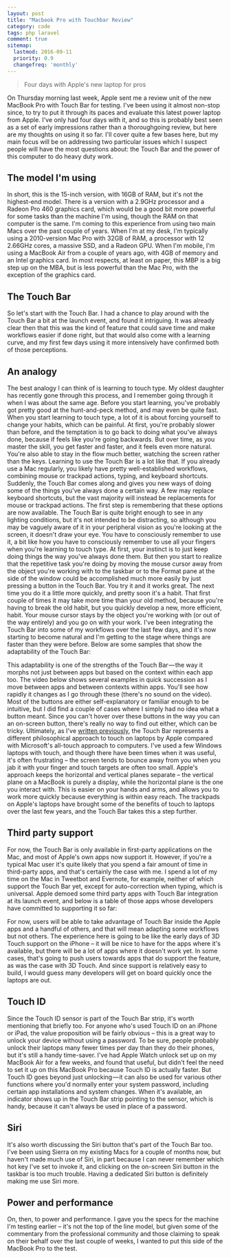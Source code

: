 ```yaml
---
layout: post
title: "Macbook Pro with Touchbar Review"
category: code
tags: php laravel 
comment: true
sitemap:
  lastmod: 2016-09-11
  priority: 0.9
  changefreq: 'monthly'
---  
```

> Four days with Apple's new laptop for pros  

On Thursday morning last week, Apple sent me a review unit of the new MacBook Pro with Touch Bar for testing. I've been using it almost non-stop since, to try to put it through its paces and evaluate this latest power laptop from Apple. I've only had four days with it, and so this is probably best seen as a set of early impressions rather than a thoroughgoing review, but here are my thoughts on using it so far. I'll cover quite a few bases here, but my main focus will be on addressing two particular issues which I suspect people will have the most questions about: the Touch Bar and the power of this computer to do heavy duty work.  

## The model I'm using  
In short, this is the 15-inch version, with 16GB of RAM, but it's not the highest-end model. There is a version with a 2.9GHz processor and a Radeon Pro 460 graphics card, which would be a good bit more powerful for some tasks than the machine I'm using, though the RAM on that computer is the same. I'm coming to this experience from using two main Macs over the past couple of years. When I'm at my desk, I'm typically using a 2010-version Mac Pro with 32GB of RAM, a processor with 12 2.66GHz cores, a massive SSD, and a Radeon GPU. When I'm mobile, I'm using a MacBook Air from a couple of years ago, with 4GB of memory and an Intel graphics card. In most respects, at least on paper, this MBP is a big step up on the MBA, but is less powerful than the Mac Pro, with the exception of the graphics card.  

## The Touch Bar  
So let's start with the Touch Bar. I had a chance to play around with the Touch Bar a bit at the launch event, and found it intriguing. It was already clear then that this was the kind of feature that could save time and make workflows easier if done right, but that would also come with a learning curve, and my first few days using it more intensively have confirmed both of those perceptions.  

## An analogy  
The best analogy I can think of is learning to touch type. My oldest daughter has recently gone through this process, and I remember going through it when I was about the same age. Before you start learning, you've probably got pretty good at the hunt-and-peck method, and may even be quite fast. When you start learning to touch type, a lot of it is about forcing yourself to change your habits, which can be painful. At first, you're probably slower than before, and the temptation is to go back to doing what you've always done, because if feels like you're going backwards. But over time, as you master the skill, you get faster and faster, and it feels even more natural. You're also able to stay in the flow much better, watching the screen rather than the keys. Learning to use the Touch Bar is a lot like that. If you already use a Mac regularly, you likely have pretty well-established workflows, combining mouse or trackpad actions, typing, and keyboard shortcuts. Suddenly, the Touch Bar comes along and gives you new ways of doing some of the things you've always done a certain way. A few may replace keyboard shortcuts, but the vast majority will instead be replacements for mouse or trackpad actions. The first step is remembering that these options are now available. The Touch Bar is quite bright enough to see in any lighting conditions, but it's not intended to be distracting, so although you may be vaguely aware of it in your peripheral vision as you're looking at the screen, it doesn't draw your eye. You have to consciously remember to use it, a bit like how you have to consciously remember to use all your fingers when you're learning to touch type. At first, your instinct is to just keep doing things the way you've always done them. But then you start to realize that the repetitive task you're doing by moving the mouse cursor away from the object you're working with to the taskbar or to the Format pane at the side of the window could be accomplished much more easily by just pressing a button in the Touch Bar. You try it and it works great. The next time you do it a little more quickly, and pretty soon it's a habit. That first couple of times it may take more time than your old method, because you're having to break the old habit, but you quickly develop a new, more efficient, habit. Your mouse cursor stays by the object you're working with (or out of the way entirely) and you go on with your work. I've been integrating the Touch Bar into some of my workflows over the last few days, and it's now starting to become natural and I'm getting to the stage where things are faster than they were before. Below are some samples that show the adaptability of the Touch Bar:  

This adaptability is one of the strengths of the Touch Bar — the way it morphs not just between apps but based on the context within each app too. The video below shows several examples in quick succession as I move between apps and between contexts within apps. You'll see how rapidly it changes as I go through these (there's no sound on the video). Most of the buttons are either self-explanatory or familiar enough to be intuitive, but I did find a couple of cases where I simply had no idea what a button meant. Since you can't hover over these buttons in the way you can an on-screen button, there's really no way to find out either, which can be tricky. Ultimately, as I've [written previously][4], the Touch Bar represents a different philosophical approach to touch on laptops by Apple compared with Microsoft's all-touch approach to computers. I've used a few Windows laptops with touch, and though there have been times when it was useful, it's often frustrating – the screen tends to bounce away from you when you jab it with your finger and touch targets are often too small. Apple's approach keeps the horizontal and vertical planes separate – the vertical plane on a MacBook is purely a display, while the horizontal plane is the one you interact with. This is easier on your hands and arms, and allows you to work more quickly because everything is within easy reach. The trackpads on Apple's laptops have brought some of the benefits of touch to laptops over the last few years, and the Touch Bar takes this a step further.  

## Third party support  
For now, the Touch Bar is only available in first-party applications on the Mac, and most of Apple's own apps now support it. However, if you're a typical Mac user it's quite likely that you spend a fair amount of time in third-party apps, and that's certainly the case with me. I spend a lot of my time on the Mac in Tweetbot and Evernote, for example, neither of which support the Touch Bar yet, except for auto-correction when typing, which is universal. Apple demoed some third party apps with Touch Bar integration at its launch event, and below is a table of those apps whose developers have committed to supporting it so far:  

For now, users will be able to take advantage of Touch Bar inside the Apple apps and a handful of others, and that will mean adapting some workflows but not others. The experience here is going to be like the early days of 3D Touch support on the iPhone – it will be nice to have for the apps where it's available, but there will be a lot of apps where it doesn't work yet. In some cases, that's going to push users towards apps that do support the feature, as was the case with 3D Touch. And since support is relatively easy to build, I would guess many developers will get on board quickly once the laptops are out.  

## Touch ID  
Since the Touch ID sensor is part of the Touch Bar strip, it's worth mentioning that briefly too. For anyone who's used Touch ID on an iPhone or iPad, the value proposition will be fairly obvious – this is a great way to unlock your device without using a password. To be sure, people probably unlock their laptops many fewer times per day than they do their phones, but it's still a handy time-saver. I've had Apple Watch unlock set up on my MacBook Air for a few weeks, and found that useful, but didn't feel the need to set it up on this MacBook Pro because Touch ID is actually faster. But Touch ID goes beyond just unlocking — it can also be used for various other functions where you'd normally enter your system password, including certain app installations and system changes. When it's available, an indicator shows up in the Touch Bar strip pointing to the sensor, which is handy, because it can't always be used in place of a password.  

## Siri  
It's also worth discussing the Siri button that's part of the Touch Bar too. I've been using Sierra on my existing Macs for a couple of months now, but haven't made much use of Siri, in part because I can never remember which hot key I've set to invoke it, and clicking on the on-screen Siri button in the taskbar is too much trouble. Having a dedicated Siri button is definitely making me use Siri more.  

## Power and performance  
On, then, to power and performance. I gave you the specs for the machine I'm testing earlier – it's not the top of the line model, but given some of the commentary from the professional community and those claiming to speak on their behalf over the last couple of weeks, I wanted to put this side of the MacBook Pro to the test.  

[4]: https://medium.com/beyond-devices/apple-microsoft-and-the-future-of-touch-185cac8d7673#.m5e9rxsc9
